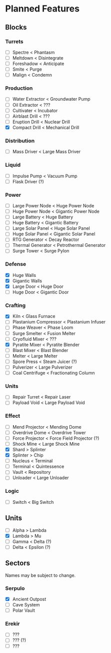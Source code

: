 # Planned Features

## Blocks

### Turrets

- [ ] Spectre < Phantasm
- [ ] Meltdown < Disintegrate
- [ ] Foreshadow < Anticipate
- [ ] Smite < Purge
- [ ] Malign < Condemn

### Production

- [ ] Water Extractor < Groundwater Pump
- [ ] Oil Extractor < ???
- [ ] Cultivater < Incubator
- [ ] Airblast Drill < ???
- [ ] Eruption Drill < Nuclear Drill
- [x] Compact Drill < Mechanical Drill 

### Distribution

- [ ] Mass Driver < Large Mass Driver

### Liquid

- [ ] Impulse Pump < Vacuum Pump
- [ ] Flask Driver (?)

### Power

- [ ] Large Power Node < Huge Power Node
- [ ] Huge Power Node < Gigantic Power Node
- [ ] Large Battery < Huge Battery
- [ ] Huge Battery < Gigantic Battery
- [ ] Large Solar Panel < Huge Solar Panel
- [ ] Huge Solar Panel < Gigantic Solar Panel
- [ ] RTG Generator < Decay Reactor
- [ ] Thermal Generator < Petrothermal Generator
- [ ] Surge Tower < Surge Pylon

### Defense

- [x] Huge Walls
- [x] Gigantic Walls
- [x] Large Door < Huge Door
- [ ] Huge Door < Gigantic Door

### Crafting

- [x] Kiln < Glass Furnace
- [ ] Plastanium Compressor < Plastanium Infuser
- [ ] Phase Weaver < Phase Loom
- [ ] Surge Smelter < Fusion Melter
- [ ] Cryofluid Mixer < ???
- [x] Pyratite Mixer < Pyratite Blender
- [ ] Blast Mixer < Blast Blender
- [ ] Melter < Large Melter
- [ ] Spore Press < Steam Juicer (?)
- [ ] Pulverizer < Large Pulverizer
- [ ] Coal Centrifuge < Fractionating Column

### Units

- [ ] Repair Turret < Repair Laser
- [ ] Payload Void < Large Payload Void

### Effect

- [ ] Mend Projector < Mending Dome
- [ ] Overdrive Dome < Overdrive Tower
- [ ] Force Projector < Force Field Projector (?)
- [ ] Shock Mine < Large Shock Mine
- [x] Shard > Splinter
- [x] Splinter > Chip
- [ ] Nucleus < Terminal
- [ ] Terminal < Quintessence
- [ ] Vault < Repository
- [ ] Unloader < Large Unloader

### Logic

- [ ] Switch < Big Switch

## Units

- [ ] Alpha > Lambda
- [x] Lambda > Mu
- [ ] Gamma < Delta (?)
- [ ] Delta < Epsilon (?)

## Sectors 

Names may be subject to change.

### Serpulo

- [x] Ancient Outpost
- [ ] Cave System
- [ ] Polar Vault

### Erekir

- [ ] ???
- [ ] ??? (?)
- [ ] ???